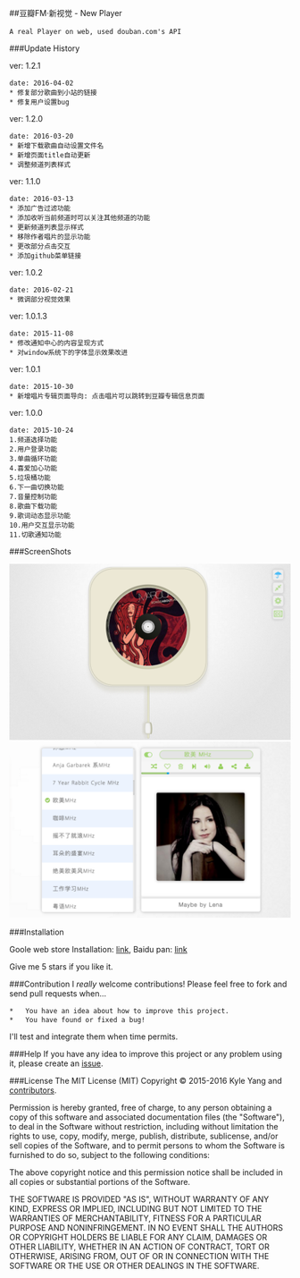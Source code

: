 ##豆瓣FM·新视觉 - New Player

`A real Player on web, used douban.com's API`

###Update History

ver: 1.2.1
    
    date: 2016-04-02
    * 修复部分歌曲到小站的链接
    * 修复用户设置bug
    
ver: 1.2.0
    
    date: 2016-03-20
    * 新增下载歌曲自动设置文件名
    * 新增页面title自动更新
    * 调整频道列表样式
    
ver: 1.1.0
    
    date: 2016-03-13
    * 添加广告过滤功能
    * 添加收听当前频道时可以关注其他频道的功能
    * 更新频道列表显示样式
    * 移除作者唱片的显示功能
    * 更改部分点击交互
    * 添加github菜单链接
    
ver: 1.0.2
    
    date: 2016-02-21
    * 微调部分视觉效果
    
ver: 1.0.1.3
    
    date: 2015-11-08
    * 修改通知中心的内容呈现方式
    * 对window系统下的字体显示效果改进

ver: 1.0.1
    
    date: 2015-10-30
    * 新增唱片专辑页面导向: 点击唱片可以跳转到豆瓣专辑信息页面

ver: 1.0.0
    
    date: 2015-10-24
    1.频道选择功能
    2.用户登录功能
    3.单曲循环功能
    4.喜爱加心功能
    5.垃圾桶功能
    6.下一曲切换功能
    7.音量控制功能
    8.歌曲下载功能
    9.歌词动态显示功能
    10.用户交互显示功能
    11.切歌通知功能

###ScreenShots

![ScreenShot2](screenshot/002.png)
![ScreenShot6](screenshot/006.png)
	
	
	
###Installation

Goole web store Installation: [link][1], Baidu pan: [link][2]

Give me 5 stars if you like it.

###Contribution
I *really* welcome contributions! Please feel free to fork and send pull requests when...


	*   You have an idea about how to improve this project.
	*   You have found or fixed a bug!
	
I'll test and integrate them when time permits.

###Help
If you have any idea to improve this project or any problem using it, please create an [issue][3].


###License
The MIT License (MIT) Copyright &copy; 2015-2016 Kyle Yang and [contributors][4].

Permission is hereby granted, free of charge, to any person obtaining a copy of this software and associated documentation files (the "Software"), to deal in the Software without restriction, including without limitation the rights to use, copy, modify, merge, publish, distribute, sublicense, and/or sell copies of the Software, and to permit persons to whom the Software is furnished to do so, subject to the following conditions:

The above copyright notice and this permission notice shall be included in all copies or substantial portions of the Software.

THE SOFTWARE IS PROVIDED "AS IS", WITHOUT WARRANTY OF ANY KIND, EXPRESS OR IMPLIED, INCLUDING BUT NOT LIMITED TO THE WARRANTIES OF MERCHANTABILITY, FITNESS FOR A PARTICULAR PURPOSE AND NONINFRINGEMENT. IN NO EVENT SHALL THE AUTHORS OR COPYRIGHT HOLDERS BE LIABLE FOR ANY CLAIM, DAMAGES OR OTHER LIABILITY, WHETHER IN AN ACTION OF CONTRACT, TORT OR OTHERWISE, ARISING FROM, OUT OF OR IN CONNECTION WITH THE SOFTWARE OR THE USE OR OTHER DEALINGS IN THE SOFTWARE.


[1]:https://chrome.google.com/webstore/detail/%E8%B1%86%E7%93%A3fm%C2%B7%E6%96%B0%E8%A7%86%E8%A7%89-fm-in-new-vision/iohkfdpdopboklgjdgcmjhlmmiainloc
[2]:http://pan.baidu.com/s/1eRXb8FS
[3]:https://github.com/vinkerz/douban-fm-vision/issues
[4]:https://github.com/vinkerz/douban-fm-vision/graphs/contributors

